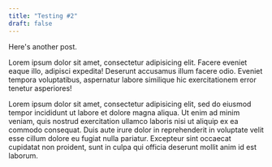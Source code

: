```yaml
---
title: "Testing #2"
draft: false
---
```



Here's another post.

Lorem ipsum dolor sit amet, consectetur adipisicing elit. Facere eveniet eaque illo, adipisci expedita! Deserunt accusamus illum facere odio. Eveniet tempora voluptatibus, aspernatur labore similique hic exercitationem error tenetur asperiores!

Lorem ipsum dolor sit amet, consectetur adipisicing elit, sed do eiusmod tempor incididunt ut labore et dolore magna aliqua. Ut enim ad minim veniam, quis nostrud exercitation ullamco laboris nisi ut aliquip ex ea commodo consequat. Duis aute irure dolor in reprehenderit in voluptate velit esse cillum dolore eu fugiat nulla pariatur. Excepteur sint occaecat cupidatat non proident, sunt in culpa qui officia deserunt mollit anim id est laborum.
